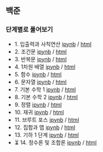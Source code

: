 ## 백준
### 단계별로 풀어보기
- 1\. 입출력과 사칙연산
  [ipynb](https://github.com/kbjung/Study/blob/main/coding_test/baekjoon/b_ex01.ipynb) /
  [html](https://kbjung.github.io/Study/coding_test/baekjoon/b_ex01.html)
- 2\. 조건문
  [ipynb](https://github.com/kbjung/Study/blob/main/coding_test/baekjoon/b_ex02.ipynb) /
  [html](https://kbjung.github.io/Study/coding_test/baekjoon/b_ex02.html)
- 3\. 반복문
  [ipynb](https://github.com/kbjung/Study/blob/main/coding_test/baekjoon/b_ex03.ipynb) /
  [html](https://kbjung.github.io/Study/coding_test/baekjoon/b_ex03.html)
- 4\. 1차원 배열
  [ipynb](https://github.com/kbjung/Study/blob/main/coding_test/baekjoon/b_ex04.ipynb) /
  [html](https://kbjung.github.io/Study/coding_test/baekjoon/b_ex04.html)
- 5\. 함수
  [ipynb](https://github.com/kbjung/Study/blob/main/coding_test/baekjoon/b_ex05.ipynb) /
  [html](https://kbjung.github.io/Study/coding_test/baekjoon/b_ex05.html)
- 6\. 문자열
  [ipynb](https://github.com/kbjung/Study/blob/main/coding_test/baekjoon/b_ex06.ipynb) /
  [html](https://kbjung.github.io/Study/coding_test/baekjoon/b_ex06.html)
- 7\. 기본 수학 1
  [ipynb](https://github.com/kbjung/Study/blob/main/coding_test/baekjoon/b_ex07.ipynb) /
  [html](https://kbjung.github.io/Study/coding_test/baekjoon/b_ex07.html)
- 8\. 기본 수학 2
  [ipynb](https://github.com/kbjung/Study/blob/main/coding_test/baekjoon/b_ex08.ipynb) /
  [html](https://kbjung.github.io/Study/coding_test/baekjoon/b_ex08.html)
- 9\. 정렬
  [ipynb](https://github.com/kbjung/Study/blob/main/coding_test/baekjoon/b_ex09.ipynb) /
  [html](https://kbjung.github.io/Study/coding_test/baekjoon/b_ex09.html)
- 10\. 재귀
  [ipynb](https://github.com/kbjung/Study/blob/main/coding_test/baekjoon/b_ex10.ipynb) /
  [html](https://kbjung.github.io/Study/coding_test/baekjoon/b_ex10.html)
- 11\. 브루트 포스
  [ipynb](https://github.com/kbjung/Study/blob/main/coding_test/baekjoon/b_ex11.ipynb) /
  [html](https://kbjung.github.io/Study/coding_test/baekjoon/b_ex11.html)
- 12\. 집합과 맵
  [ipynb](https://github.com/kbjung/Study/blob/main/coding_test/baekjoon/b_ex12.ipynb) /
  [html](https://kbjung.github.io/Study/coding_test/baekjoon/b_ex12.html)
- 13\. 기하 1 단계
  [ipynb](https://github.com/kbjung/Study/blob/main/coding_test/baekjoon/b_ex13.ipynb) /
  [html](https://kbjung.github.io/Study/coding_test/baekjoon/b_ex13.html)
- ⏳ 14\. 정수론 및 조합론
  [ipynb](https://github.com/kbjung/Study/blob/main/coding_test/baekjoon/b_ex14.ipynb) /
  [html](https://kbjung.github.io/Study/coding_test/baekjoon/b_ex14.html)
